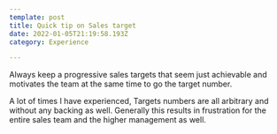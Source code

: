 ```yaml
---
template: post
title: Quick tip on Sales target
date: 2022-01-05T21:19:58.193Z
category: Experience

---
```


Always keep a progressive sales targets that seem just achievable and motivates the team at the same time to go the target number.

A lot of times I have experienced, Targets numbers are all arbitrary and without any backing as well. Generally this results in frustration for the entire sales team and the higher management as well.